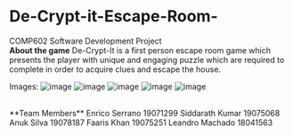 # De-Crypt-it-Escape-Room-
COMP602 Software Development Project 
<br>
**About the game**
De-Crypt-It is a first person escape room game which presents the player with unique and engaging puzzle which are required to complete in order to acquire clues and escape the house. 

Images:
![image](https://user-images.githubusercontent.com/69224805/133761260-f048a633-f4aa-4556-9db5-3b1fc20b424f.png)
![image](https://user-images.githubusercontent.com/69224805/133761316-6bea0ff8-f323-4dbc-b6ea-7ade67112864.png)
![image](https://user-images.githubusercontent.com/69224805/133761377-b04bd47d-f68e-4501-9acd-f32cc0dae24f.png)
![image](https://user-images.githubusercontent.com/69224805/133761435-e2dd0a85-1e82-4d6c-b35d-cf63a2fcbbee.png)
![image](https://user-images.githubusercontent.com/69224805/133761470-971a09b6-3329-49d6-8828-fc11f7dad56d.png)


<br>
**Team Members**
Enrico Serrano 19071299
Siddarath Kumar 19075068
Anuk Silva 19078187
Faaris Khan 19075251
Leandro Machado 18041563

